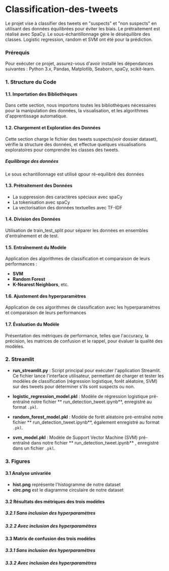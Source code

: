 # Classification-des-tweets
Le projet vise à classifier des tweets en "suspects" et "non suspects" en utilisant des données équilibrées pour éviter les biais. Le prétraitement est réalisé avec SpaCy. Le sous-échantillonnage gère le déséquilibre des classes.  Logistic regression, random et SVM ont été pour la prédiction.
### Prérequis
Pour exécuter ce projet, assurez-vous d'avoir installé les dépendances suivantes :
Python 3.x, Pandas, Matplotlib, Seaborn, spaCy, scikit-learn.
### 1. Structure du Code
#### 1.1. Importation des Bibliothèques
Dans cette section, nous importons toutes les bibliothèques nécessaires pour la manipulation des données, la visualisation, et les algorithmes d'apprentissage automatique.
#### 1.2. Chargement et Exploration des Données
Cette section charge le fichier des tweets suspects(voir dossier dataset), vérifie la structure des données, et effectue quelques visualisations exploratoires pour comprendre les classes des tweets.
##### Equilibrage des données
Le sous echantillonnage est utilisé qpour ré-equilibré des données
#### 1.3. Prétraitement des Données

- La suppression des caractères spéciaux avec spaCy
- La tokenisation avec spaCy
- La vectorisation des données textuelles avec TF-IDF

#### 1.4. Division des Données
Utilisation de train_test_split pour séparer les données en ensembles d'entraînement et de test.
#### 1.5. Entraînement du Modèle
Application des algorithmes de classification et comparaison de leurs performances :

- **SVM**
- **Random Forest**
- **K-Nearest Neighbors**, etc.
#### 1.6. Ajustement des hyperparamètres 
Application de ces algorithmes de classification avec les hyperparamètres et comparaison de leurs performances
#### 1.7. Évaluation du Modèle
Présentation des métriques de performance, telles que l'accuracy, la précision, les matrices de confusion et le rappel, pour évaluer la qualité des modèles.
### 2. Streamlit
- **run_streamlit.py** : Script principal pour exécuter l'application Streamlit. Ce fichier lance l'interface utilisateur, permettant de charger et tester les modèles de classification (régression logistique, forêt aléatoire, SVM) sur des tweets pour déterminer s'ils sont suspects ou non.

- **logistic_regression_model.pkl** : Modèle de régression logistique pré-entraîné notre fichier ** run_detection_tweet.ipynb**, enregistré au format `.pkl`. 
- **random_forest_model.pkl** : Modèle de forêt aléatoire pré-entraîné notre fichier ** run_detection_tweet.ipynb**, également enregistré au format `.pkl`. 

- **svm_model.pkl** : Modèle de Support Vector Machine (SVM) pré-entraîné dans notre fichier ** run_detection_tweet.ipynb** , enregistré dans un fichier `.pkl`.

### 3. Figures
#### 3.1 Analyse univariée
- **hist.png** représente l'histogramme de notre dataset
- **circ.png** est le diagramme circulaire de notre dataset
#### 3.2 Résultats des métriques des trois modèles
##### 3.2.1 Sans inclusion des hyperparamètres
##### 3.2.2 Avec inclusion des hyperparamètres
#### 3.3 Matrix de confusion des trois modèles
##### 3.3.1 Sans inclusion des hyperparamètres
##### 3.3.2 Avec inclusion des hyperparamètres
